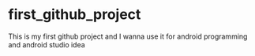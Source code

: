 # first_github_project
This is my first github project and I wanna use it for android programming and android studio idea

